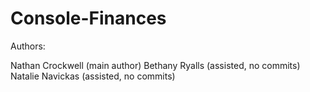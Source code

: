 # Console-Finances


Authors:

Nathan Crockwell (main author)
Bethany Ryalls (assisted, no commits)
Natalie Navickas (assisted, no commits)
